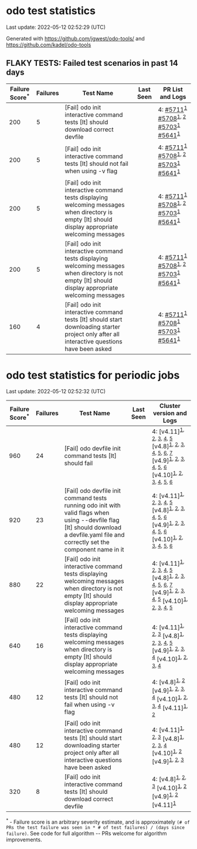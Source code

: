 # odo test statistics
Last update: 2022-05-12 02:52:29 (UTC)

Generated with https://github.com/jgwest/odo-tools/ and https://github.com/kadel/odo-tools
## FLAKY TESTS: Failed test scenarios in past 14 days
| Failure Score<sup>*</sup> | Failures | Test Name | Last Seen | PR List and Logs 
|---|---|---|---|---|
| 200 | 5 | [Fail] odo init interactive command tests [It] should download correct devfile  |  | 4: [#5711](https://github.com/openshift/odo/pull/5711)<sup>[1](https://storage.googleapis.com/origin-ci-test/pr-logs/pull/openshift_odo/5711/pull-ci-redhat-developer-odo-main-v4.10-integration-e2e/1521866141813706752/build-log.txt)</sup> [#5708](https://github.com/openshift/odo/pull/5708)<sup>[1](https://storage.googleapis.com/origin-ci-test/pr-logs/pull/openshift_odo/5708/pull-ci-redhat-developer-odo-main-v4.10-integration-e2e/1521737342371500032/build-log.txt), [2](https://storage.googleapis.com/origin-ci-test/pr-logs/pull/openshift_odo/5708/pull-ci-redhat-developer-odo-main-v4.10-integration-e2e/1521821763263008768/build-log.txt)</sup> [#5703](https://github.com/openshift/odo/pull/5703)<sup>[1](https://storage.googleapis.com/origin-ci-test/pr-logs/pull/openshift_odo/5703/pull-ci-redhat-developer-odo-main-v4.10-integration-e2e/1521762240854757376/build-log.txt)</sup> [#5641](https://github.com/openshift/odo/pull/5641)<sup>[1](https://storage.googleapis.com/origin-ci-test/pr-logs/pull/openshift_odo/5641/pull-ci-redhat-developer-odo-main-v4.10-integration-e2e/1521714207593074688/build-log.txt)</sup> 
| 200 | 5 | [Fail] odo init interactive command tests [It] should not fail when using -v flag  |  | 4: [#5711](https://github.com/openshift/odo/pull/5711)<sup>[1](https://storage.googleapis.com/origin-ci-test/pr-logs/pull/openshift_odo/5711/pull-ci-redhat-developer-odo-main-v4.10-integration-e2e/1521866141813706752/build-log.txt)</sup> [#5708](https://github.com/openshift/odo/pull/5708)<sup>[1](https://storage.googleapis.com/origin-ci-test/pr-logs/pull/openshift_odo/5708/pull-ci-redhat-developer-odo-main-v4.10-integration-e2e/1521737342371500032/build-log.txt), [2](https://storage.googleapis.com/origin-ci-test/pr-logs/pull/openshift_odo/5708/pull-ci-redhat-developer-odo-main-v4.10-integration-e2e/1521821763263008768/build-log.txt)</sup> [#5703](https://github.com/openshift/odo/pull/5703)<sup>[1](https://storage.googleapis.com/origin-ci-test/pr-logs/pull/openshift_odo/5703/pull-ci-redhat-developer-odo-main-v4.10-integration-e2e/1521762240854757376/build-log.txt)</sup> [#5641](https://github.com/openshift/odo/pull/5641)<sup>[1](https://storage.googleapis.com/origin-ci-test/pr-logs/pull/openshift_odo/5641/pull-ci-redhat-developer-odo-main-v4.10-integration-e2e/1521714207593074688/build-log.txt)</sup> 
| 200 | 5 | [Fail] odo init interactive command tests displaying welcoming messages when directory is empty [It] should display appropriate welcoming messages  |  | 4: [#5711](https://github.com/openshift/odo/pull/5711)<sup>[1](https://storage.googleapis.com/origin-ci-test/pr-logs/pull/openshift_odo/5711/pull-ci-redhat-developer-odo-main-v4.10-integration-e2e/1521866141813706752/build-log.txt)</sup> [#5708](https://github.com/openshift/odo/pull/5708)<sup>[1](https://storage.googleapis.com/origin-ci-test/pr-logs/pull/openshift_odo/5708/pull-ci-redhat-developer-odo-main-v4.10-integration-e2e/1521737342371500032/build-log.txt), [2](https://storage.googleapis.com/origin-ci-test/pr-logs/pull/openshift_odo/5708/pull-ci-redhat-developer-odo-main-v4.10-integration-e2e/1521821763263008768/build-log.txt)</sup> [#5703](https://github.com/openshift/odo/pull/5703)<sup>[1](https://storage.googleapis.com/origin-ci-test/pr-logs/pull/openshift_odo/5703/pull-ci-redhat-developer-odo-main-v4.10-integration-e2e/1521762240854757376/build-log.txt)</sup> [#5641](https://github.com/openshift/odo/pull/5641)<sup>[1](https://storage.googleapis.com/origin-ci-test/pr-logs/pull/openshift_odo/5641/pull-ci-redhat-developer-odo-main-v4.10-integration-e2e/1521714207593074688/build-log.txt)</sup> 
| 200 | 5 | [Fail] odo init interactive command tests displaying welcoming messages when directory is not empty [It] should display appropriate welcoming messages  |  | 4: [#5711](https://github.com/openshift/odo/pull/5711)<sup>[1](https://storage.googleapis.com/origin-ci-test/pr-logs/pull/openshift_odo/5711/pull-ci-redhat-developer-odo-main-v4.10-integration-e2e/1521866141813706752/build-log.txt)</sup> [#5708](https://github.com/openshift/odo/pull/5708)<sup>[1](https://storage.googleapis.com/origin-ci-test/pr-logs/pull/openshift_odo/5708/pull-ci-redhat-developer-odo-main-v4.10-integration-e2e/1521737342371500032/build-log.txt), [2](https://storage.googleapis.com/origin-ci-test/pr-logs/pull/openshift_odo/5708/pull-ci-redhat-developer-odo-main-v4.10-integration-e2e/1521821763263008768/build-log.txt)</sup> [#5703](https://github.com/openshift/odo/pull/5703)<sup>[1](https://storage.googleapis.com/origin-ci-test/pr-logs/pull/openshift_odo/5703/pull-ci-redhat-developer-odo-main-v4.10-integration-e2e/1521762240854757376/build-log.txt)</sup> [#5641](https://github.com/openshift/odo/pull/5641)<sup>[1](https://storage.googleapis.com/origin-ci-test/pr-logs/pull/openshift_odo/5641/pull-ci-redhat-developer-odo-main-v4.10-integration-e2e/1521714207593074688/build-log.txt)</sup> 
| 160 | 4 | [Fail] odo init interactive command tests [It] should start downloading starter project only after all interactive questions have been asked  |  | 4: [#5711](https://github.com/openshift/odo/pull/5711)<sup>[1](https://storage.googleapis.com/origin-ci-test/pr-logs/pull/openshift_odo/5711/pull-ci-redhat-developer-odo-main-v4.10-integration-e2e/1521866141813706752/build-log.txt)</sup> [#5708](https://github.com/openshift/odo/pull/5708)<sup>[1](https://storage.googleapis.com/origin-ci-test/pr-logs/pull/openshift_odo/5708/pull-ci-redhat-developer-odo-main-v4.10-integration-e2e/1521737342371500032/build-log.txt)</sup> [#5703](https://github.com/openshift/odo/pull/5703)<sup>[1](https://storage.googleapis.com/origin-ci-test/pr-logs/pull/openshift_odo/5703/pull-ci-redhat-developer-odo-main-v4.10-integration-e2e/1521762240854757376/build-log.txt)</sup> [#5641](https://github.com/openshift/odo/pull/5641)<sup>[1](https://storage.googleapis.com/origin-ci-test/pr-logs/pull/openshift_odo/5641/pull-ci-redhat-developer-odo-main-v4.10-integration-e2e/1521714207593074688/build-log.txt)</sup> 


# odo test statistics for periodic jobs
Last update: 2022-05-12 02:52:32 (UTC)

| Failure Score<sup>*</sup> | Failures | Test Name | Last Seen | Cluster version and Logs 
|---|---|---|---|---|
| 960 | 24 | [Fail] odo devfile init command tests [It] should fail  |  | 4: [v4.11]<sup>[1](https://storage.googleapis.com/origin-ci-test/logs/periodic-ci-redhat-developer-odo-main-v4.11-integration-e2e-periodic/1521912758935752704/build-log.txt), [2](https://storage.googleapis.com/origin-ci-test/logs/periodic-ci-redhat-developer-odo-main-v4.11-integration-e2e-periodic/1521822220110794752/build-log.txt), [3](https://storage.googleapis.com/origin-ci-test/logs/periodic-ci-redhat-developer-odo-main-v4.11-integration-e2e-periodic/1522094019729952768/build-log.txt), [4](https://storage.googleapis.com/origin-ci-test/logs/periodic-ci-redhat-developer-odo-main-v4.11-integration-e2e-periodic/1521641093223944192/build-log.txt), [5](https://storage.googleapis.com/origin-ci-test/logs/periodic-ci-redhat-developer-odo-main-v4.11-integration-e2e-periodic/1521731552210325504/build-log.txt)</sup> [v4.8]<sup>[1](https://storage.googleapis.com/origin-ci-test/logs/periodic-ci-redhat-developer-odo-main-v4.8-integration-e2e-periodic/1521641094041833472/build-log.txt), [2](https://storage.googleapis.com/origin-ci-test/logs/periodic-ci-redhat-developer-odo-main-v4.8-integration-e2e-periodic/1521822221729796096/build-log.txt), [3](https://storage.googleapis.com/origin-ci-test/logs/periodic-ci-redhat-developer-odo-main-v4.8-integration-e2e-periodic/1521912759778807808/build-log.txt), [4](https://storage.googleapis.com/origin-ci-test/logs/periodic-ci-redhat-developer-odo-main-v4.8-integration-e2e-periodic/1522003499200548864/build-log.txt), [5](https://storage.googleapis.com/origin-ci-test/logs/periodic-ci-redhat-developer-odo-main-v4.8-integration-e2e-periodic/1521550463034462208/build-log.txt), [6](https://storage.googleapis.com/origin-ci-test/logs/periodic-ci-redhat-developer-odo-main-v4.8-integration-e2e-periodic/1522094022254923776/build-log.txt), [7](https://storage.googleapis.com/origin-ci-test/logs/periodic-ci-redhat-developer-odo-main-v4.8-integration-e2e-periodic/1521731553053380608/build-log.txt)</sup> [v4.9]<sup>[1](https://storage.googleapis.com/origin-ci-test/logs/periodic-ci-redhat-developer-odo-main-v4.9-integration-e2e-periodic/1521822222556073984/build-log.txt), [2](https://storage.googleapis.com/origin-ci-test/logs/periodic-ci-redhat-developer-odo-main-v4.9-integration-e2e-periodic/1522003500039409664/build-log.txt), [3](https://storage.googleapis.com/origin-ci-test/logs/periodic-ci-redhat-developer-odo-main-v4.9-integration-e2e-periodic/1521731554726907904/build-log.txt), [4](https://storage.googleapis.com/origin-ci-test/logs/periodic-ci-redhat-developer-odo-main-v4.9-integration-e2e-periodic/1521912760655417344/build-log.txt), [5](https://storage.googleapis.com/origin-ci-test/logs/periodic-ci-redhat-developer-odo-main-v4.9-integration-e2e-periodic/1521641094889082880/build-log.txt), [6](https://storage.googleapis.com/origin-ci-test/logs/periodic-ci-redhat-developer-odo-main-v4.9-integration-e2e-periodic/1522094023957811200/build-log.txt)</sup> [v4.10]<sup>[1](https://storage.googleapis.com/origin-ci-test/logs/periodic-ci-redhat-developer-odo-main-v4.10-integration-e2e-periodic/1521641092364111872/build-log.txt), [2](https://storage.googleapis.com/origin-ci-test/logs/periodic-ci-redhat-developer-odo-main-v4.10-integration-e2e-periodic/1521822219267739648/build-log.txt), [3](https://storage.googleapis.com/origin-ci-test/logs/periodic-ci-redhat-developer-odo-main-v4.10-integration-e2e-periodic/1522003497510244352/build-log.txt), [4](https://storage.googleapis.com/origin-ci-test/logs/periodic-ci-redhat-developer-odo-main-v4.10-integration-e2e-periodic/1521731551367270400/build-log.txt), [5](https://storage.googleapis.com/origin-ci-test/logs/periodic-ci-redhat-developer-odo-main-v4.10-integration-e2e-periodic/1521912758096891904/build-log.txt), [6](https://storage.googleapis.com/origin-ci-test/logs/periodic-ci-redhat-developer-odo-main-v4.10-integration-e2e-periodic/1522094017213370368/build-log.txt)</sup> 
| 920 | 23 | [Fail] odo devfile init command tests running odo init with valid flags when using --devfile flag [It] should download a devfile.yaml file and correctly set the component name in it  |  | 4: [v4.11]<sup>[1](https://storage.googleapis.com/origin-ci-test/logs/periodic-ci-redhat-developer-odo-main-v4.11-integration-e2e-periodic/1521912758935752704/build-log.txt), [2](https://storage.googleapis.com/origin-ci-test/logs/periodic-ci-redhat-developer-odo-main-v4.11-integration-e2e-periodic/1521822220110794752/build-log.txt), [3](https://storage.googleapis.com/origin-ci-test/logs/periodic-ci-redhat-developer-odo-main-v4.11-integration-e2e-periodic/1522094019729952768/build-log.txt), [4](https://storage.googleapis.com/origin-ci-test/logs/periodic-ci-redhat-developer-odo-main-v4.11-integration-e2e-periodic/1521641093223944192/build-log.txt), [5](https://storage.googleapis.com/origin-ci-test/logs/periodic-ci-redhat-developer-odo-main-v4.11-integration-e2e-periodic/1521731552210325504/build-log.txt)</sup> [v4.8]<sup>[1](https://storage.googleapis.com/origin-ci-test/logs/periodic-ci-redhat-developer-odo-main-v4.8-integration-e2e-periodic/1521641094041833472/build-log.txt), [2](https://storage.googleapis.com/origin-ci-test/logs/periodic-ci-redhat-developer-odo-main-v4.8-integration-e2e-periodic/1521822221729796096/build-log.txt), [3](https://storage.googleapis.com/origin-ci-test/logs/periodic-ci-redhat-developer-odo-main-v4.8-integration-e2e-periodic/1521912759778807808/build-log.txt), [4](https://storage.googleapis.com/origin-ci-test/logs/periodic-ci-redhat-developer-odo-main-v4.8-integration-e2e-periodic/1522003499200548864/build-log.txt), [5](https://storage.googleapis.com/origin-ci-test/logs/periodic-ci-redhat-developer-odo-main-v4.8-integration-e2e-periodic/1522094022254923776/build-log.txt), [6](https://storage.googleapis.com/origin-ci-test/logs/periodic-ci-redhat-developer-odo-main-v4.8-integration-e2e-periodic/1521731553053380608/build-log.txt)</sup> [v4.9]<sup>[1](https://storage.googleapis.com/origin-ci-test/logs/periodic-ci-redhat-developer-odo-main-v4.9-integration-e2e-periodic/1521822222556073984/build-log.txt), [2](https://storage.googleapis.com/origin-ci-test/logs/periodic-ci-redhat-developer-odo-main-v4.9-integration-e2e-periodic/1522003500039409664/build-log.txt), [3](https://storage.googleapis.com/origin-ci-test/logs/periodic-ci-redhat-developer-odo-main-v4.9-integration-e2e-periodic/1521731554726907904/build-log.txt), [4](https://storage.googleapis.com/origin-ci-test/logs/periodic-ci-redhat-developer-odo-main-v4.9-integration-e2e-periodic/1521912760655417344/build-log.txt), [5](https://storage.googleapis.com/origin-ci-test/logs/periodic-ci-redhat-developer-odo-main-v4.9-integration-e2e-periodic/1521641094889082880/build-log.txt), [6](https://storage.googleapis.com/origin-ci-test/logs/periodic-ci-redhat-developer-odo-main-v4.9-integration-e2e-periodic/1522094023957811200/build-log.txt)</sup> [v4.10]<sup>[1](https://storage.googleapis.com/origin-ci-test/logs/periodic-ci-redhat-developer-odo-main-v4.10-integration-e2e-periodic/1521641092364111872/build-log.txt), [2](https://storage.googleapis.com/origin-ci-test/logs/periodic-ci-redhat-developer-odo-main-v4.10-integration-e2e-periodic/1521822219267739648/build-log.txt), [3](https://storage.googleapis.com/origin-ci-test/logs/periodic-ci-redhat-developer-odo-main-v4.10-integration-e2e-periodic/1522003497510244352/build-log.txt), [4](https://storage.googleapis.com/origin-ci-test/logs/periodic-ci-redhat-developer-odo-main-v4.10-integration-e2e-periodic/1521731551367270400/build-log.txt), [5](https://storage.googleapis.com/origin-ci-test/logs/periodic-ci-redhat-developer-odo-main-v4.10-integration-e2e-periodic/1521912758096891904/build-log.txt), [6](https://storage.googleapis.com/origin-ci-test/logs/periodic-ci-redhat-developer-odo-main-v4.10-integration-e2e-periodic/1522094017213370368/build-log.txt)</sup> 
| 880 | 22 | [Fail] odo init interactive command tests displaying welcoming messages when directory is not empty [It] should display appropriate welcoming messages  |  | 4: [v4.11]<sup>[1](https://storage.googleapis.com/origin-ci-test/logs/periodic-ci-redhat-developer-odo-main-v4.11-integration-e2e-periodic/1521912758935752704/build-log.txt), [2](https://storage.googleapis.com/origin-ci-test/logs/periodic-ci-redhat-developer-odo-main-v4.11-integration-e2e-periodic/1521822220110794752/build-log.txt), [3](https://storage.googleapis.com/origin-ci-test/logs/periodic-ci-redhat-developer-odo-main-v4.11-integration-e2e-periodic/1522094019729952768/build-log.txt), [4](https://storage.googleapis.com/origin-ci-test/logs/periodic-ci-redhat-developer-odo-main-v4.11-integration-e2e-periodic/1521641093223944192/build-log.txt), [5](https://storage.googleapis.com/origin-ci-test/logs/periodic-ci-redhat-developer-odo-main-v4.11-integration-e2e-periodic/1521731552210325504/build-log.txt)</sup> [v4.8]<sup>[1](https://storage.googleapis.com/origin-ci-test/logs/periodic-ci-redhat-developer-odo-main-v4.8-integration-e2e-periodic/1521641094041833472/build-log.txt), [2](https://storage.googleapis.com/origin-ci-test/logs/periodic-ci-redhat-developer-odo-main-v4.8-integration-e2e-periodic/1521822221729796096/build-log.txt), [3](https://storage.googleapis.com/origin-ci-test/logs/periodic-ci-redhat-developer-odo-main-v4.8-integration-e2e-periodic/1521912759778807808/build-log.txt), [4](https://storage.googleapis.com/origin-ci-test/logs/periodic-ci-redhat-developer-odo-main-v4.8-integration-e2e-periodic/1522003499200548864/build-log.txt), [5](https://storage.googleapis.com/origin-ci-test/logs/periodic-ci-redhat-developer-odo-main-v4.8-integration-e2e-periodic/1521550463034462208/build-log.txt), [6](https://storage.googleapis.com/origin-ci-test/logs/periodic-ci-redhat-developer-odo-main-v4.8-integration-e2e-periodic/1522094022254923776/build-log.txt), [7](https://storage.googleapis.com/origin-ci-test/logs/periodic-ci-redhat-developer-odo-main-v4.8-integration-e2e-periodic/1521731553053380608/build-log.txt)</sup> [v4.9]<sup>[1](https://storage.googleapis.com/origin-ci-test/logs/periodic-ci-redhat-developer-odo-main-v4.9-integration-e2e-periodic/1521822222556073984/build-log.txt), [2](https://storage.googleapis.com/origin-ci-test/logs/periodic-ci-redhat-developer-odo-main-v4.9-integration-e2e-periodic/1522003500039409664/build-log.txt), [3](https://storage.googleapis.com/origin-ci-test/logs/periodic-ci-redhat-developer-odo-main-v4.9-integration-e2e-periodic/1521731554726907904/build-log.txt), [4](https://storage.googleapis.com/origin-ci-test/logs/periodic-ci-redhat-developer-odo-main-v4.9-integration-e2e-periodic/1521912760655417344/build-log.txt), [5](https://storage.googleapis.com/origin-ci-test/logs/periodic-ci-redhat-developer-odo-main-v4.9-integration-e2e-periodic/1521641094889082880/build-log.txt)</sup> [v4.10]<sup>[1](https://storage.googleapis.com/origin-ci-test/logs/periodic-ci-redhat-developer-odo-main-v4.10-integration-e2e-periodic/1521641092364111872/build-log.txt), [2](https://storage.googleapis.com/origin-ci-test/logs/periodic-ci-redhat-developer-odo-main-v4.10-integration-e2e-periodic/1521822219267739648/build-log.txt), [3](https://storage.googleapis.com/origin-ci-test/logs/periodic-ci-redhat-developer-odo-main-v4.10-integration-e2e-periodic/1522003497510244352/build-log.txt), [4](https://storage.googleapis.com/origin-ci-test/logs/periodic-ci-redhat-developer-odo-main-v4.10-integration-e2e-periodic/1521731551367270400/build-log.txt), [5](https://storage.googleapis.com/origin-ci-test/logs/periodic-ci-redhat-developer-odo-main-v4.10-integration-e2e-periodic/1522094017213370368/build-log.txt)</sup> 
| 640 | 16 | [Fail] odo init interactive command tests displaying welcoming messages when directory is empty [It] should display appropriate welcoming messages  |  | 4: [v4.11]<sup>[1](https://storage.googleapis.com/origin-ci-test/logs/periodic-ci-redhat-developer-odo-main-v4.11-integration-e2e-periodic/1521912758935752704/build-log.txt), [2](https://storage.googleapis.com/origin-ci-test/logs/periodic-ci-redhat-developer-odo-main-v4.11-integration-e2e-periodic/1521822220110794752/build-log.txt), [3](https://storage.googleapis.com/origin-ci-test/logs/periodic-ci-redhat-developer-odo-main-v4.11-integration-e2e-periodic/1522094019729952768/build-log.txt)</sup> [v4.8]<sup>[1](https://storage.googleapis.com/origin-ci-test/logs/periodic-ci-redhat-developer-odo-main-v4.8-integration-e2e-periodic/1521822221729796096/build-log.txt), [2](https://storage.googleapis.com/origin-ci-test/logs/periodic-ci-redhat-developer-odo-main-v4.8-integration-e2e-periodic/1521912759778807808/build-log.txt), [3](https://storage.googleapis.com/origin-ci-test/logs/periodic-ci-redhat-developer-odo-main-v4.8-integration-e2e-periodic/1522003499200548864/build-log.txt), [4](https://storage.googleapis.com/origin-ci-test/logs/periodic-ci-redhat-developer-odo-main-v4.8-integration-e2e-periodic/1521550463034462208/build-log.txt), [5](https://storage.googleapis.com/origin-ci-test/logs/periodic-ci-redhat-developer-odo-main-v4.8-integration-e2e-periodic/1521731553053380608/build-log.txt)</sup> [v4.9]<sup>[1](https://storage.googleapis.com/origin-ci-test/logs/periodic-ci-redhat-developer-odo-main-v4.9-integration-e2e-periodic/1521822222556073984/build-log.txt), [2](https://storage.googleapis.com/origin-ci-test/logs/periodic-ci-redhat-developer-odo-main-v4.9-integration-e2e-periodic/1521731554726907904/build-log.txt), [3](https://storage.googleapis.com/origin-ci-test/logs/periodic-ci-redhat-developer-odo-main-v4.9-integration-e2e-periodic/1521912760655417344/build-log.txt), [4](https://storage.googleapis.com/origin-ci-test/logs/periodic-ci-redhat-developer-odo-main-v4.9-integration-e2e-periodic/1522094023957811200/build-log.txt)</sup> [v4.10]<sup>[1](https://storage.googleapis.com/origin-ci-test/logs/periodic-ci-redhat-developer-odo-main-v4.10-integration-e2e-periodic/1521641092364111872/build-log.txt), [2](https://storage.googleapis.com/origin-ci-test/logs/periodic-ci-redhat-developer-odo-main-v4.10-integration-e2e-periodic/1521822219267739648/build-log.txt), [3](https://storage.googleapis.com/origin-ci-test/logs/periodic-ci-redhat-developer-odo-main-v4.10-integration-e2e-periodic/1521912758096891904/build-log.txt), [4](https://storage.googleapis.com/origin-ci-test/logs/periodic-ci-redhat-developer-odo-main-v4.10-integration-e2e-periodic/1522094017213370368/build-log.txt)</sup> 
| 480 | 12 | [Fail] odo init interactive command tests [It] should not fail when using -v flag  |  | 4: [v4.8]<sup>[1](https://storage.googleapis.com/origin-ci-test/logs/periodic-ci-redhat-developer-odo-main-v4.8-integration-e2e-periodic/1522003499200548864/build-log.txt), [2](https://storage.googleapis.com/origin-ci-test/logs/periodic-ci-redhat-developer-odo-main-v4.8-integration-e2e-periodic/1522094022254923776/build-log.txt)</sup> [v4.9]<sup>[1](https://storage.googleapis.com/origin-ci-test/logs/periodic-ci-redhat-developer-odo-main-v4.9-integration-e2e-periodic/1521822222556073984/build-log.txt), [2](https://storage.googleapis.com/origin-ci-test/logs/periodic-ci-redhat-developer-odo-main-v4.9-integration-e2e-periodic/1522003500039409664/build-log.txt), [3](https://storage.googleapis.com/origin-ci-test/logs/periodic-ci-redhat-developer-odo-main-v4.9-integration-e2e-periodic/1521731554726907904/build-log.txt), [4](https://storage.googleapis.com/origin-ci-test/logs/periodic-ci-redhat-developer-odo-main-v4.9-integration-e2e-periodic/1521912760655417344/build-log.txt)</sup> [v4.10]<sup>[1](https://storage.googleapis.com/origin-ci-test/logs/periodic-ci-redhat-developer-odo-main-v4.10-integration-e2e-periodic/1521641092364111872/build-log.txt), [2](https://storage.googleapis.com/origin-ci-test/logs/periodic-ci-redhat-developer-odo-main-v4.10-integration-e2e-periodic/1522003497510244352/build-log.txt), [3](https://storage.googleapis.com/origin-ci-test/logs/periodic-ci-redhat-developer-odo-main-v4.10-integration-e2e-periodic/1521731551367270400/build-log.txt), [4](https://storage.googleapis.com/origin-ci-test/logs/periodic-ci-redhat-developer-odo-main-v4.10-integration-e2e-periodic/1521912758096891904/build-log.txt)</sup> [v4.11]<sup>[1](https://storage.googleapis.com/origin-ci-test/logs/periodic-ci-redhat-developer-odo-main-v4.11-integration-e2e-periodic/1521641093223944192/build-log.txt), [2](https://storage.googleapis.com/origin-ci-test/logs/periodic-ci-redhat-developer-odo-main-v4.11-integration-e2e-periodic/1521731552210325504/build-log.txt)</sup> 
| 480 | 12 | [Fail] odo init interactive command tests [It] should start downloading starter project only after all interactive questions have been asked  |  | 4: [v4.11]<sup>[1](https://storage.googleapis.com/origin-ci-test/logs/periodic-ci-redhat-developer-odo-main-v4.11-integration-e2e-periodic/1521912758935752704/build-log.txt), [2](https://storage.googleapis.com/origin-ci-test/logs/periodic-ci-redhat-developer-odo-main-v4.11-integration-e2e-periodic/1521822220110794752/build-log.txt), [3](https://storage.googleapis.com/origin-ci-test/logs/periodic-ci-redhat-developer-odo-main-v4.11-integration-e2e-periodic/1521641093223944192/build-log.txt)</sup> [v4.8]<sup>[1](https://storage.googleapis.com/origin-ci-test/logs/periodic-ci-redhat-developer-odo-main-v4.8-integration-e2e-periodic/1521641094041833472/build-log.txt), [2](https://storage.googleapis.com/origin-ci-test/logs/periodic-ci-redhat-developer-odo-main-v4.8-integration-e2e-periodic/1521822221729796096/build-log.txt), [3](https://storage.googleapis.com/origin-ci-test/logs/periodic-ci-redhat-developer-odo-main-v4.8-integration-e2e-periodic/1521550463034462208/build-log.txt), [4](https://storage.googleapis.com/origin-ci-test/logs/periodic-ci-redhat-developer-odo-main-v4.8-integration-e2e-periodic/1522094022254923776/build-log.txt)</sup> [v4.10]<sup>[1](https://storage.googleapis.com/origin-ci-test/logs/periodic-ci-redhat-developer-odo-main-v4.10-integration-e2e-periodic/1521822219267739648/build-log.txt), [2](https://storage.googleapis.com/origin-ci-test/logs/periodic-ci-redhat-developer-odo-main-v4.10-integration-e2e-periodic/1521731551367270400/build-log.txt)</sup> [v4.9]<sup>[1](https://storage.googleapis.com/origin-ci-test/logs/periodic-ci-redhat-developer-odo-main-v4.9-integration-e2e-periodic/1522003500039409664/build-log.txt), [2](https://storage.googleapis.com/origin-ci-test/logs/periodic-ci-redhat-developer-odo-main-v4.9-integration-e2e-periodic/1521641094889082880/build-log.txt), [3](https://storage.googleapis.com/origin-ci-test/logs/periodic-ci-redhat-developer-odo-main-v4.9-integration-e2e-periodic/1522094023957811200/build-log.txt)</sup> 
| 320 | 8 | [Fail] odo init interactive command tests [It] should download correct devfile  |  | 4: [v4.8]<sup>[1](https://storage.googleapis.com/origin-ci-test/logs/periodic-ci-redhat-developer-odo-main-v4.8-integration-e2e-periodic/1521641094041833472/build-log.txt), [2](https://storage.googleapis.com/origin-ci-test/logs/periodic-ci-redhat-developer-odo-main-v4.8-integration-e2e-periodic/1521912759778807808/build-log.txt), [3](https://storage.googleapis.com/origin-ci-test/logs/periodic-ci-redhat-developer-odo-main-v4.8-integration-e2e-periodic/1521731553053380608/build-log.txt)</sup> [v4.10]<sup>[1](https://storage.googleapis.com/origin-ci-test/logs/periodic-ci-redhat-developer-odo-main-v4.10-integration-e2e-periodic/1522003497510244352/build-log.txt), [2](https://storage.googleapis.com/origin-ci-test/logs/periodic-ci-redhat-developer-odo-main-v4.10-integration-e2e-periodic/1522094017213370368/build-log.txt)</sup> [v4.9]<sup>[1](https://storage.googleapis.com/origin-ci-test/logs/periodic-ci-redhat-developer-odo-main-v4.9-integration-e2e-periodic/1521641094889082880/build-log.txt), [2](https://storage.googleapis.com/origin-ci-test/logs/periodic-ci-redhat-developer-odo-main-v4.9-integration-e2e-periodic/1522094023957811200/build-log.txt)</sup> [v4.11]<sup>[1](https://storage.googleapis.com/origin-ci-test/logs/periodic-ci-redhat-developer-odo-main-v4.11-integration-e2e-periodic/1521731552210325504/build-log.txt)</sup> 



<sup>*</sup> - Failure score is an arbitrary severity estimate, and is approximately `(# of PRs the test failure was seen in * # of test failures) / (days since failure)`. See code for full algorithm -- PRs welcome for algorithm improvements.
